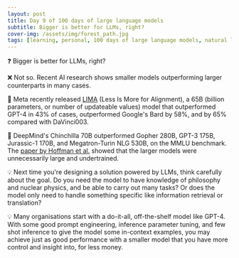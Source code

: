 ```yaml
---
layout: post
title: Day 9 of 100 days of large language models
subtitle: Bigger is better for LLMs, right?
cover-img: /assets/img/forest_path.jpg
tags: [learning, personal, 100 days of large language models, natural language processing, machine learning, artificial intelligence]
---
```

❓ Bigger is better for LLMs, right?

❌ Not so. Recent AI research shows smaller models outperforming larger counterparts in many cases.

🌟 Meta recently released [LIMA](https://lnkd.in/dCwgMM_b) (Less Is More for Alignment), a 65B (billion parameters, or number of updateable values) model that outperformed GPT-4 in 43% of cases, outperformed Google's Bard by 58%, and by 65% compared with DaVinci003.

🌟 DeepMind's Chinchilla 70B outperformed Gopher 280B, GPT-3 175B, Jurassic-1 170B, and Megatron-Turin NLG 530B, on the MMLU benchmark. The [paper by Hoffman et al.](https://arxiv.org/pdf/2203.15556.pdf) showed that the larger models were unnecessarily large and undertrained.

💡 Next time you're designing a solution powered by LLMs, think carefully about the goal. Do you need the model to have knowledge of philosophy and nuclear physics, and be able to carry out many tasks? Or does the model only need to handle something specific like information retrieval or translation?

💡 Many organisations start with a do-it-all, off-the-shelf model like GPT-4. With some good prompt engineering, inference parameter tuning, and few shot inference to give the model some in-context examples, you may achieve just as good performance with a smaller model that you have more control and insight into, for less money.